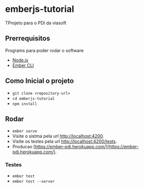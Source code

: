 # emberjs-tutorial

TProjeto para o PDI da viasoft

## Prerrequisitos

Programs para poder rodar o software

- [Node.js](https://nodejs.org/)
- [Ember CLI](https://ember-cli.com/)

## Como Inicial o projeto

- `git clone <repository-url>`
- `cd emberjs-tutorial`
- `npm install`

## Rodar

- `ember serve`
- Visite o sistma pela url [http://localhost:4200](http://localhost:4200).
- Visite os testes pela url [http://localhost:4200/tests](http://localhost:4200/tests).
- Producao [https://ember-pdi.herokuapp.com/](https://ember-pdi.herokuapp.com/).

### Testes

- `ember test`
- `ember test --server`
